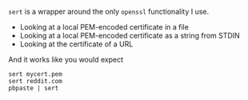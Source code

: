 `sert` is a wrapper around the only `openssl` functionality I use.

* Looking at a local PEM-encoded certificate in a file
* Looking at a local PEM-encoded certificate as a string from STDIN
* Looking at the certificate of a URL

And it works like you would expect

```
sert mycert.pem
sert reddit.com
pbpaste | sert
```